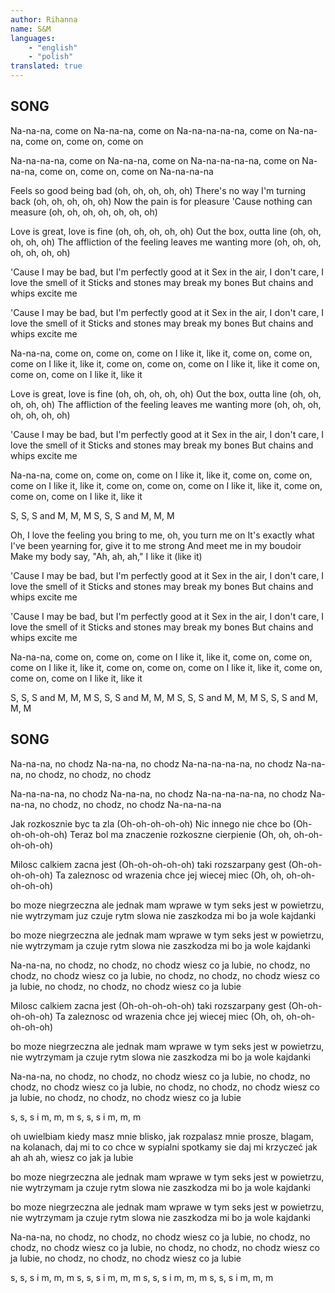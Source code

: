 ```yaml
---
author: Rihanna
name: S&M
languages: 
    - "english"
    - "polish"
translated: true
---
```

## SONG
Na-na-na, come on
Na-na-na, come on
Na-na-na-na-na, come on
Na-na-na, come on, come on, come on

Na-na-na-na, come on
Na-na-na, come on
Na-na-na-na-na, come on
Na-na-na, come on, come on, come on
Na-na-na-na

Feels so good being bad (oh, oh, oh, oh, oh)
There's no way I'm turning back (oh, oh, oh, oh, oh)
Now the pain is for pleasure
'Cause nothing can measure (oh, oh, oh, oh, oh, oh, oh)

Love is great, love is fine (oh, oh, oh, oh, oh)
Out the box, outta line (oh, oh, oh, oh, oh)
The affliction of the feeling leaves me wanting more
(oh, oh, oh, oh, oh, oh, oh)

'Cause I may be bad, but I'm perfectly good at it
Sex in the air, I don't care, I love the smell of it
Sticks and stones may break my bones
But chains and whips excite me

'Cause I may be bad, but I'm perfectly good at it
Sex in the air, I don't care, I love the smell of it
Sticks and stones may break my bones
But chains and whips excite me

Na-na-na, come on, come on, come on
I like it, like it, come on, come on, come on
I like it, like it, come on, come on, come on
I like it, like it come on, come on, come on
I like it, like it

Love is great, love is fine (oh, oh, oh, oh, oh)
Out the box, outta line (oh, oh, oh, oh, oh)
The affliction of the feeling leaves me wanting more 
(oh, oh, oh, oh, oh, oh, oh)

'Cause I may be bad, but I'm perfectly good at it
Sex in the air, I don't care, I love the smell of it
Sticks and stones may break my bones
But chains and whips excite me

Na-na-na, come on, come on, come on
I like it, like it, come on, come on, come on
I like it, like it, come on, come on, come on
I like it, like it, come on, come on, come on
I like it, like it

S, S, S and M, M, M
S, S, S and M, M, M

Oh, I love the feeling you bring to me, oh, you turn me on
It's exactly what I've been yearning for, give it to me strong
And meet me in my boudoir
Make my body say, "Ah, ah, ah," I like it (like it)

'Cause I may be bad, but I'm perfectly good at it
Sex in the air, I don't care, I love the smell of it
Sticks and stones may break my bones
But chains and whips excite me

'Cause I may be bad, but I'm perfectly good at it
Sex in the air, I don't care, I love the smell of it
Sticks and stones may break my bones
But chains and whips excite me

Na-na-na, come on, come on, come on
I like it, like it, come on, come on, come on
I like it, like it, come on, come on, come on
I like it, like it, come on, come on, come on
I like it, like it

S, S, S and M, M, M
S, S, S and M, M, M
S, S, S and M, M, M
S, S, S and M, M, M
## SONG
Na-na-na, no chodz
Na-na-na, no chodz
Na-na-na-na-na, no chodz
Na-na-na, no chodz, no chodz, no chodz

Na-na-na-na, no chodz
Na-na-na, no chodz
Na-na-na-na-na, no chodz
Na-na-na, no chodz, no chodz, no chodz
Na-na-na-na

Jak rozkosznie byc ta zla (Oh-oh-oh-oh-oh)
Nic innego nie chce bo (Oh-oh-oh-oh-oh)
Teraz bol ma znaczenie 
rozkoszne cierpienie (Oh, oh, oh-oh-oh-oh-oh)

Milosc calkiem zacna jest (Oh-oh-oh-oh-oh)
taki rozszarpany gest (Oh-oh-oh-oh-oh)
Ta zaleznosc od wrazenia chce jej wiecej miec
(Oh, oh, oh-oh-oh-oh-oh)

bo moze niegrzeczna ale jednak mam wprawe w tym
seks jest w powietrzu, nie wytrzymam juz czuje rytm
slowa nie zaszkodza mi
bo ja wole kajdanki

bo moze niegrzeczna ale jednak mam wprawe w tym
seks jest w powietrzu, nie wytrzymam ja czuje rytm
slowa nie zaszkodza mi
bo ja wole kajdanki

Na-na-na, no chodz, no chodz, no chodz
wiesz co ja lubie, no chodz, no chodz, no chodz
wiesz co ja lubie, no chodz, no chodz, no chodz
wiesz co ja lubie, no chodz, no chodz, no chodz
wiesz co ja lubie

Milosc calkiem zacna jest (Oh-oh-oh-oh-oh)
taki rozszarpany gest (Oh-oh-oh-oh-oh)
Ta zaleznosc od wrazenia chce jej wiecej miec
(Oh, oh, oh-oh-oh-oh-oh)

bo moze niegrzeczna ale jednak mam wprawe w tym
seks jest w powietrzu, nie wytrzymam ja czuje rytm
slowa nie zaszkodza mi
bo ja wole kajdanki

Na-na-na, no chodz, no chodz, no chodz
wiesz co ja lubie, no chodz, no chodz, no chodz
wiesz co ja lubie, no chodz, no chodz, no chodz
wiesz co ja lubie, no chodz, no chodz, no chodz
wiesz co ja lubie

s, s, s i m, m, m
s, s, s i m, m, m

oh uwielbiam kiedy masz mnie blisko, jak rozpalasz mnie
prosze, blagam, na kolanach, daj mi to co chce
w sypialni spotkamy sie
daj mi krzyczeć jak ah ah ah, wiesz co jak ja lubie

bo moze niegrzeczna ale jednak mam wprawe w tym
seks jest w powietrzu, nie wytrzymam ja czuje rytm
slowa nie zaszkodza mi
bo ja wole kajdanki

bo moze niegrzeczna ale jednak mam wprawe w tym
seks jest w powietrzu, nie wytrzymam ja czuje rytm
slowa nie zaszkodza mi
bo ja wole kajdanki

Na-na-na, no chodz, no chodz, no chodz
wiesz co ja lubie, no chodz, no chodz, no chodz
wiesz co ja lubie, no chodz, no chodz, no chodz
wiesz co ja lubie, no chodz, no chodz, no chodz
wiesz co ja lubie

s, s, s i m, m, m
s, s, s i m, m, m
s, s, s i m, m, m
s, s, s i m, m, m